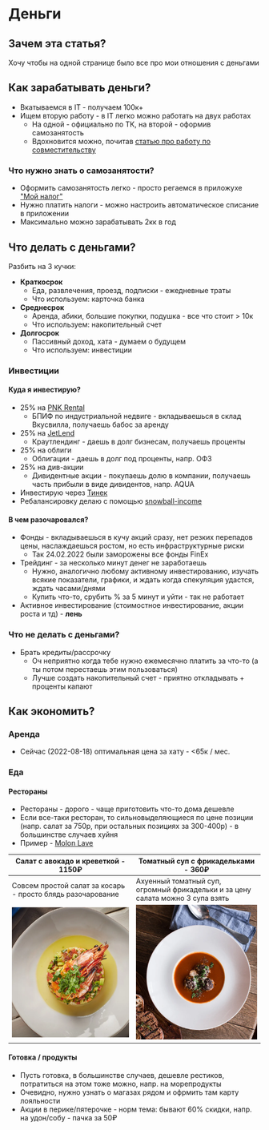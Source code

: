 # Деньги

## Зачем эта статья?

Хочу чтобы на одной странице было все про мои отношения с деньгами

## Как зарабатывать деньги?

- Вкатываемся в IT - получаем 100к+
- Ищем вторую работу - в IT легко можно работать на двух работах
    - На одной - официально по ТК, на второй - оформив самозанятость
    - Вдохновится можно,
      почитав [статью про работу по совместительству](https://medium.com/@M0rtyMerr/two-jobs-4ad4fb0e64d9)

### Что нужно знать о самозанятости?

- Оформить самозанятость легко - просто регаемся в приложухе ["Мой налог"](https://npd.nalog.ru/app/)
- Нужно платить налоги - можно настроить автоматическое списание в приложении
- Максимально можно зарабатывать 2кк в год

## Что делать с деньгами?

Разбить на 3 кучки:

- **Краткосрок**
    - Еда, развлечения, проезд, подписки - ежедневные траты
    - Что используем: карточка банка
- **Среднесрок**
    - Аренда, абики, большие покупки, подушка - все что стоит > 10к
    - Что используем: накопительный счет
- **Долгосрок**
    - Пассивный доход, хата - думаем о будущем
    - Что используем: инвестиции

### Инвестиции

#### Куда я инвестирую?

- 25% на [PNK Rental](https://pnkrental.ru/)
    - БПИФ по индустриальной недвиге - вкладываешься в склад Вкусвилла, получаешь бабос за аренду
- 25% на [JetLend](https://jetlend.ru/investor/)
    - Краутлендинг - даешь в долг бизнесам, получаешь проценты
- 25% на облиги
    - Облигации - даешь в долг под проценты, напр. ОФЗ
- 25% на див-акции
    - Дивидентные акции - покупаешь долю в компании, получаешь часть прибыли в виде дивидентов, напр. AQUA
- Инвестирую через [Тинек](https://www.tinkoff.ru/invest/)
- Ребалансировку делаю с помощью [snowball-income](https://snowball-income.com/)

#### В чем разочаровался?

- Фонды - вкладываешься в кучу акций сразу, нет резких перепадов цены, наслаждаешься ростом, но есть инфраструктурные
  риски
    - Так 24.02.2022 были заморожены все фонды FinEx
- Трейдинг - за несколько минут денег не заработаешь
    - Нужно, аналогично любому активному инвестированию, изучать всякие
      показатели, графики, и ждать когда спекуляция удастся, ждать часами/днями
    - Купить что-то, срубить % за 5 минут и уйти - так не работает
- Активное инвестирование (стоимостное инвестирование, акции роста и тд) - **лень**

### Что не делать с деньгами?

- Брать кредиты/рассрочку
    - Оч неприятно когда тебе нужно ежемесячно платить за что-то (а ты потом перестаешь этим пользоваться)
    - Лучше создать накопительный счет - приятно откладывать + проценты капают

## Как экономить?

### Аренда

- Сейчас (2022-08-18) оптимальная цена за хату - <65к / мес.

### Еда

#### Рестораны

- Рестораны - дорого - чаще приготовить что-то дома дешевле
- Если все-таки ресторан, то сильновыделяющиеся по цене позиции (напр. салат за 750р, при остальных позициях за
  300-400р) - в большинстве случаев хуйня
- Пример - [Molon Lave](https://molonlave.ru/)

| Салат с авокадо и креветкой - 1150₽                         | Томатный суп с фрикадельками - 360₽                                             |
|-------------------------------------------------------------|---------------------------------------------------------------------------------|
| Совсем простой салат за косарь - просто блядь разочарование | Ахуенный томатный суп, огромный фрикадельки и за цену салата можно 3 супа взять | 
| ![img.png](salat.png)                                       | ![img.png](soup.png)                                                            |

#### Готовка / продукты

- Пусть готовка, в большинстве случаев, дешевле рестиков, потратиться на этом тоже можно, напр. на морепродукты
- Очевидно, нужно узнать о магазах рядом и офрмить там карту лояльности
- Акции в перике/пятерочке - норм тема: бывают 60% скидки, напр. на удон/собу - пачка за 50₽
